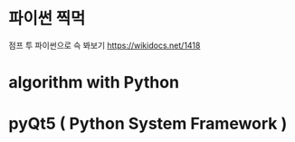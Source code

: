 # 파이썬 찍먹

점프 투 파이썬으로 슥 봐보기
https://wikidocs.net/1418

# algorithm with Python
# pyQt5 ( Python System Framework )
